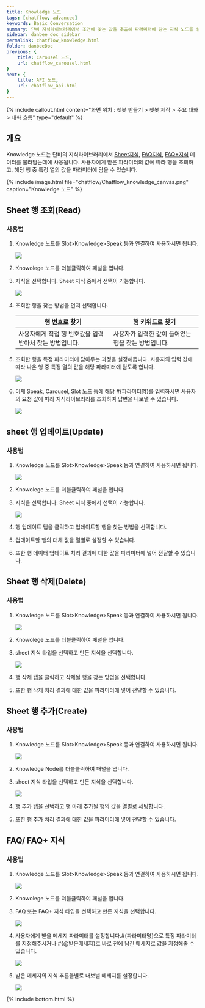 ```yaml
---
title: Knowledge 노드 
tags: [chatflow, advanced]
keywords: Basic Conversation
summary: 단비 지식라이브러리에서 조건에 맞는 값을 추출해 파라미터에 담는 지식 노드를 설명합니다.
sidebar: danbee_doc_sidebar
permalink: chatflow_knowledge.html
folder: danbeeDoc
previous: {
    title: Carousel 노드,
    url: chatflow_carousel.html
}
next: {
    title: API 노드,
    url: chatflow_api.html
}
---
```


{% include callout.html content="화면 위치 : 챗봇 만들기 > 챗봇 제작 > 주요 대화 > 대화 흐름" type="default" %}

## 개요

Knowledge 노드는 단비의 지식라이브러리에서 [Sheet지식](knowledge_sheet.html), [FAQ지식](knowledge_faq.html), [FAQ+지식](knowledge_faq2.html) 데이터를 불러담는데에 사용됩니다. 사용자에게 받은 파라미터의 값에 따라 행을 조회하고, 해당 행 중 특정 열의 값을 파라미터에 담을 수 있습니다.

{% include image.html file="chatflow/Chatflow_knowledge_canvas.png"  caption="Knowledge 노드" %}


## Sheet 행 조회(Read)

### 사용법

<ol>
    <li>
        <p>Knowledge 노드를 Slot>Knowledge>Speak 등과 연결하여 사용하시면 됩니다.</p>
        <img src="../../images/chatflow/Chatflow_knowledge_uselist1.png" />
    </li>
    <li>
        <p>Knowolege 노드를 더블클릭하여 패널을 엽니다.</p>
    </li>
    <li>
        <p>지식을 선택합니다. Sheet 지식 중에서 선택이 가능합니다.</p>
        <img src="../../images/chatflow/Chatflow_knowledge_uselist3.png" />
    </li>
    <li>
        <p>조회할 행을 찾는 방법을 먼저 선택합니다.</p>
        <table class="table table-bordered">
            <thead>
                <tr class="header">
                    <th>행 번호로 찾기</th>
                    <th>행 키워드로 찾기</th>
                </tr>
            </thead>
            <tbody>
                <tr>
                    <td>사용자에게 직접 행 번호값을 입력받아서 찾는 방법입니다.</td>
                    <td>사용자가 입력한 값이 들어있는 행을 찾는 방법입니다.</td>
                </tr>
            </tbody>
        </table>
    </li>
    <li>
        <p>조회한 행을 특정 파라미터에 담아두는 과정을 설정해둡니다. 사용자의 입력 값에 따라 나온 행 중 특정 열의 값을 해당 파라미터에 담도록 합니다.</p>
        <img src="../../images/chatflow/Chatflow_knowledge_uselist5.png" />
    </li>
    <li>
        <p>이제 Speak, Carousel, Slot 노드 등에 해당 #{파라미터명}를 입력하시면 사용자의 요청 값에 따라 지식라이브러리를 조회하여 답변을 내보낼 수 있습니다.</p>
        <img src="../../images/chatflow/Chatflow_knowledge_uselist6.png" />
    </li>
</ol>

## sheet 행 업데이트(Update)

### 사용법
<ol>
    <li>
        <p>Knowledge 노드를 Slot>Knowledge>Speak 등과 연결하여 사용하시면 됩니다.</p>
        <img src="../../images/chatflow/Chatflow_knowledge_uselist1.png" />
    </li>
    <li>
        <p>Knowolege 노드를 더블클릭하여 패널을 엽니다.</p>
    </li>
    <li>
        <p>지식을 선택합니다. Sheet 지식 중에서 선택이 가능합니다.</p>
        <img src="../../images/chatflow/Chatflow_knowledge_uselist3.png" />
    </li>
    <li>
        <p>행 업데이트 탭을 클릭하고 업데이트할 행을 찾는 방법을 선택합니다.</p>
    </li>
    <li>
        <p>업데이트할 행의 대체 값을 열별로 설정할 수 있습니다.</p>
    </li>
    <li>
        <p>또한 행 데이터 업데이트 처리 결과에 대한 값을 파라미터에 넣어 전달할 수 있습니다.</p>
    </li>
</ol>

## Sheet 행 삭제(Delete)

### 사용법
<ol>
    <li>
        <p>Knowledge 노드를 Slot>Knowledge>Speak 등과 연결하여 사용하시면 됩니다.</p>
        <img src="../../images/chatflow/Chatflow_knowledge_uselist1.png" />
    </li>
    <li>
        <p>Knowolege 노드를 더블클릭하여 패널을 엽니다.</p>
    </li>
    <li>
        <p>sheet 지식 타입을 선택하고 만든 지식을 선택합니다.</p>
        <img src="../../images/chatflow/Chatflow_knowledge_uselist3.png" />
    </li>
    <li>
        <p>행 삭제 탭을 클릭하고 삭제될 행을 찾는 방법을 선택합니다.</p>
    </li>
    <li>
        <p>또한 행 삭제 처리 결과에 대한 값을 파라미터에 넣어 전달할 수 있습니다.</p>
    </li>
</ol>

## Sheet 행 추가(Create)

### 사용법
<ol>
    <li>
        <p>Knowledge 노드를 Slot>Knowledge>Speak 등과 연결하여 사용하시면 됩니다.</p>
        <img src="../../images/chatflow/Chatflow_knowledge_uselist1.png" />
    </li>
    <li>
        <p>Knowledge Node를 더블클릭하여 패널을 엽니다.</p>
    </li>
    <li>
        <p>sheet 지식 타입을 선택하고 만든 지식을 선택합니다.</p>
        <img src="../../images/chatflow/Chatflow_knowledge_uselist3.png" />
    </li>
    <li>
        <p>행 추가 탭을 선택하고 맨 아래 추가될 행의 값을 열별로 세팅합니다.</p>        
    </li>
    <li>
        <p>또한 행 추가 처리 결과에 대한 값을 파라미터에 넣어 전달할 수 있습니다.</p>        
    </li>
</ol>

## FAQ/ FAQ+ 지식

### 사용법
<ol>
    <li>
        <p>Knowledge 노드를 Slot>Knowledge>Speak 등과 연결하여 사용하시면 됩니다.</p>
        <img src="../../images/chatflow/Chatflow_knowledge_uselist1.png" />
    </li>
    <li>
        <p>Knowolege 노드를 더블클릭하여 패널을 엽니다.</p>
    </li>
    <li>
        <p>FAQ 또는 FAQ+ 지식 타입을 선택하고 만든 지식을 선택합니다.</p>
        <img src="../../images/chatflow/Chatflow_knowledge_uselist3_faq.png" />
    </li>
    <li>
        <p>사용자에게 받을 메세지 파라미터를 설정합니다.#{파라미터명}으로 특정 파라미터를 지정해주시거나 #{@받은메세지}로 바로 전에 남긴 메세지로 값을 지정해줄 수 있습니다.</p>        
        <img src="../../images/chatflow/Chatflow_knowledge_uselist7.png" />
    </li>
    <li>
        <p>받은 메세지의 지식 추론율별로 내보낼 메세지를 설정합니다.</p>
        <img src="../../images/chatflow/Chatflow_knowledge_uselist8.png" />
    </li>
</ol>


{% include bottom.html %}
